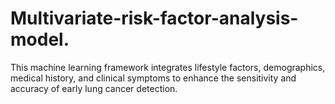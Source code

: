 # Multivariate-risk-factor-analysis-model.
This machine learning framework integrates lifestyle factors, demographics, medical history, and clinical symptoms to enhance the sensitivity and accuracy of early lung cancer detection.
